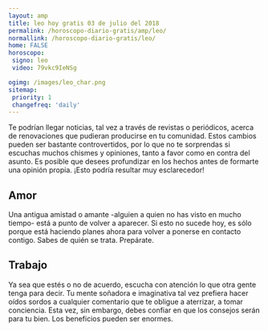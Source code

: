 ```yaml
---
layout: amp
title: leo hoy gratis 03 de julio del 2018 
permalink: /horoscopo-diario-gratis/amp/leo/
normallink: /horoscopo-diario-gratis/leo/
home: FALSE
horoscopo:
 signo: leo
 video: 79vkc9IeNSg

ogimg: /images/leo_char.png
sitemap:
 priority: 1
 changefreq: 'daily'
---
```



Te podrían llegar noticias, tal vez a través de revistas o periódicos, acerca de renovaciones que pudieran producirse en tu comunidad. Estos cambios pueden ser bastante controvertidos, por lo que no te sorprendas si escuchas muchos chismes y opiniones, tanto a favor como en contra del asunto. Es posible que desees profundizar en los hechos antes de formarte una opinión propia. ¡Esto podría resultar muy esclarecedor!

## Amor

Una antigua amistad o amante -alguien a quien no has visto en mucho tiempo- está a punto de volver a aparecer. Si esto no sucede hoy, es sólo porque está haciendo planes ahora para volver a ponerse en contacto contigo. Sabes de quién se trata. Prepárate.

## Trabajo

Ya sea que estés o no de acuerdo, escucha con atención lo que otra gente tenga para decir. Tu mente soñadora e imaginativa tal vez prefiera hacer oídos sordos a cualquier comentario que te obligue a aterrizar, a tomar conciencia. Esta vez, sin embargo, debes confiar en que los consejos serán para tu bien. Los beneficios pueden ser enormes.